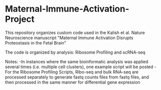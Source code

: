 # Maternal-Immune-Activation-Project
This repository organizes custom code used in the Kalish et al. Nature Neuroscience manuscript "Maternal Immune Activation Disrupts Proteostasis in the Fetal Brain"

The code is organized by analysis: Ribosome Profiling and scRNA-seq

Notes:
-In instances where the same bioinformatic analysis was applied several times (i.e. multiple cell clusters), one example script will be posted
-For the Ribosome Profiling Scripts, Ribo-seq and bulk RNA-seq are processed separately to generate fastq counts files from fastq files, and then processed in the same manner for differential gene expression
